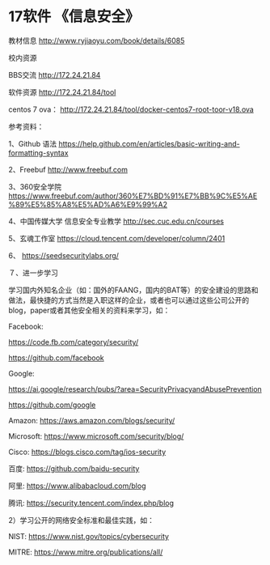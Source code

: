 # 17软件 《信息安全》

教材信息  http://www.ryjiaoyu.com/book/details/6085

校内资源


BBS交流 http://172.24.21.84

软件资源 http://172.24.21.84/tool

centos 7 ova：  http://172.24.21.84/tool/docker-centos7-root-toor-v18.ova

参考资料：

1、Github 语法 https://help.github.com/en/articles/basic-writing-and-formatting-syntax

2、Freebuf   http://www.freebuf.com

3、360安全学院  https://www.freebuf.com/author/360%E7%BD%91%E7%BB%9C%E5%AE%89%E5%85%A8%E5%AD%A6%E9%99%A2

4、中国传媒大学 信息安全专业教学   http://sec.cuc.edu.cn/courses

5、玄魂工作室   https://cloud.tencent.com/developer/column/2401

6、 https://seedsecuritylabs.org/

７、进一步学习

学习国内外知名企业（如：国外的FAANG，国内的BAT等）的安全建设的思路和做法，最快捷的方式当然是入职这样的企业，或者也可以通过这些公司公开的blog，paper或者其他安全相关的资料来学习，如：

Facebook:

https://code.fb.com/category/security/

https://github.com/facebook

Google:

https://ai.google/research/pubs/?area=SecurityPrivacyandAbusePrevention

https://github.com/google

Amazon: https://aws.amazon.com/blogs/security/

Microsoft: https://www.microsoft.com/security/blog/

Cisco: https://blogs.cisco.com/tag/ios-security

百度: https://github.com/baidu-security

阿里: https://www.alibabacloud.com/blog

腾讯: https://security.tencent.com/index.php/blog

2）学习公开的网络安全标准和最佳实践，如：

NIST: https://www.nist.gov/topics/cybersecurity

MITRE: https://www.mitre.org/publications/all/

